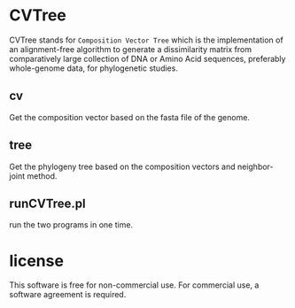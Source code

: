 # CVTree
 
CVTree stands for `Composition Vector Tree` which is the implementation
of an alignment-free algorithm to generate a dissimilarity matrix from
comparatively large collection of DNA or Amino Acid sequences,
preferably whole-genome data, for phylogenetic studies.

cv
------
Get the composition vector based on the fasta file of the genome.

tree
-----
Get the phylogeny tree based on the composition vectors and
neighbor-joint method.

runCVTree.pl
------------
run the two programs in one time.


# license

This software is free for non-commercial use. For commercial use,
a software agreement is required.

